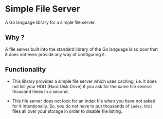 # Simple File Server

A Go language library for a simple file server.

## Why ?
A file server built into the standard library of the Go language is so poor 
that it does not even provide any way of configuring it. 

## Functionality

* This library provides a simple file server which uses caching, i.e. it does not 
kill your HDD (Hard Disk Drive) if you ask for the same file several thousand 
times in a second.


* This file server does not look for an index file when you have not asked for it 
intentionally. So, you do not have to put thousands of `index.html` files all 
over your storage in order to disable file listing. 

